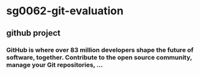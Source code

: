 # sg0062-git-evaluation
## github project
### GitHub is where over 83 million developers shape the future of software, together. Contribute to the open source community, manage your Git repositories, ...
